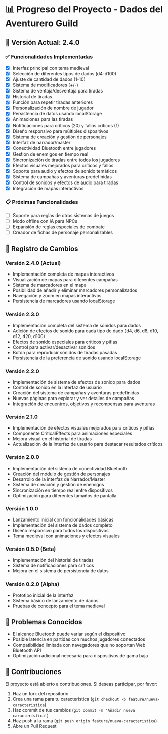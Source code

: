 


# 📊 Progreso del Proyecto - Dados del Aventurero Guild

## 🚀 Versión Actual: 2.4.0

### ✅ Funcionalidades Implementadas

- [x] Interfaz principal con tema medieval
- [x] Selección de diferentes tipos de dados (d4-d100)
- [x] Ajuste de cantidad de dados (1-10)
- [x] Sistema de modificadores (+/-)
- [x] Sistema de ventaja/desventaja para tiradas
- [x] Historial de tiradas
- [x] Función para repetir tiradas anteriores
- [x] Personalización de nombre de jugador
- [x] Persistencia de datos usando localStorage
- [x] Animaciones para las tiradas
- [x] Notificaciones para críticos (20) y fallos críticos (1)
- [x] Diseño responsivo para múltiples dispositivos
- [x] Sistema de creación y gestión de personajes
- [x] Interfaz de narrador/master
- [x] Conectividad Bluetooth entre jugadores
- [x] Gestión de enemigos en tiempo real
- [x] Sincronización de tiradas entre todos los jugadores
- [x] Efectos visuales mejorados para críticos y fallos
- [x] Soporte para audio y efectos de sonido temáticos
- [x] Sistema de campañas y aventuras predefinidas
- [x] Control de sonidos y efectos de audio para tiradas
- [x] Integración de mapas interactivos

### 📋 Próximas Funcionalidades

- [ ] Soporte para reglas de otros sistemas de juegos
- [ ] Modo offline con IA para NPCs
- [ ] Expansión de reglas especiales de combate
- [ ] Creador de fichas de personaje personalizables

## 📝 Registro de Cambios

### Versión 2.4.0 (Actual)
- Implementación completa de mapas interactivos
- Visualización de mapas para diferentes campañas
- Sistema de marcadores en el mapa
- Posibilidad de añadir y eliminar marcadores personalizados
- Navegación y zoom en mapas interactivos
- Persistencia de marcadores usando localStorage

### Versión 2.3.0
- Implementación completa del sistema de sonidos para dados
- Adición de efectos de sonido para cada tipo de dado (d4, d6, d8, d10, d12, d20, d100)
- Efectos de sonido especiales para críticos y pifias
- Control para activar/desactivar sonidos
- Botón para reproducir sonidos de tiradas pasadas
- Persistencia de la preferencia de sonido usando localStorage

### Versión 2.2.0
- Implementación de sistema de efectos de sonido para dados
- Control de sonido en la interfaz de usuario
- Creación del sistema de campañas y aventuras predefinidas
- Nuevas páginas para explorar y ver detalles de campañas
- Integración de encuentros, objetivos y recompensas para aventuras

### Versión 2.1.0
- Implementación de efectos visuales mejorados para críticos y pifias
- Componente CriticalEffects para animaciones especiales
- Mejora visual en el historial de tiradas
- Actualización de la interfaz de usuario para destacar resultados críticos

### Versión 2.0.0
- Implementación del sistema de conectividad Bluetooth
- Creación del módulo de gestión de personajes
- Desarrollo de la interfaz de Narrador/Master
- Sistema de creación y gestión de enemigos
- Sincronización en tiempo real entre dispositivos
- Optimización para diferentes tamaños de pantalla

### Versión 1.0.0
- Lanzamiento inicial con funcionalidades básicas
- Implementación del sistema de dados completo
- Diseño responsivo para todos los dispositivos
- Tema medieval con animaciones y efectos visuales

### Versión 0.5.0 (Beta)
- Implementación del historial de tiradas
- Sistema de notificaciones para críticos
- Mejora en el sistema de persistencia de datos

### Versión 0.2.0 (Alpha)
- Prototipo inicial de la interfaz
- Sistema básico de lanzamiento de dados
- Pruebas de concepto para el tema medieval

## 🔧 Problemas Conocidos

- El alcance Bluetooth puede variar según el dispositivo
- Posible latencia en partidas con muchos jugadores conectados
- Compatibilidad limitada con navegadores que no soportan Web Bluetooth API
- Optimización adicional necesaria para dispositivos de gama baja

## 🤝 Contribuciones

El proyecto está abierto a contribuciones. Si deseas participar, por favor:

1. Haz un fork del repositorio
2. Crea una rama para tu característica (`git checkout -b feature/nueva-caracteristica`)
3. Haz commit de tus cambios (`git commit -m 'Añadir nueva característica'`)
4. Haz push a la rama (`git push origin feature/nueva-caracteristica`)
5. Abre un Pull Request


